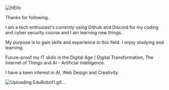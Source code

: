 
![HEllo](https://github.com/AAbella7529/AAbella7529/assets/158771536/ab27279e-6e3a-40f1-8a95-bf1f3d82115c)

Thanks for following. 

I am a tech enthusiast's currently using Github and Discord for my coding and cyber security course and I am learning new things.

My purpose is to gain skills and experience in this field. I enjoy studying and learning.

Future-proof my IT skills in the Digital Age / Digital Transformation, The Internet of Things and AI - Artificial Intelligence.

I have a keen interest in AI, Web Design and Creativity. 

![Uploading EduRobot1.gif…]()




